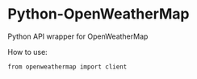 # Python-OpenWeatherMap
Python API wrapper for OpenWeatherMap

How to use:

`from openweathermap import client`
